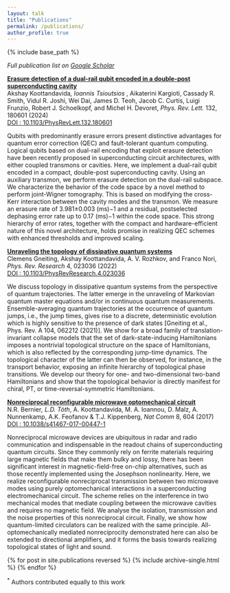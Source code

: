 ```yaml
---
layout: talk
title: "Publications"
permalink: /publications/
author_profile: true
---
```

{% include base_path %}

_Full publication list on [Google Scholar](https://scholar.google.com/citations?user=0RVMZkUAAAAJ&hl=en)_

[**Erasure detection of a dual-rail qubit encoded in a double-post superconducting cavity**](/files/dualrail_main_and_supp.pdf)\
Akshay Koottandavida<sup>*</sup>, Ioannis Tsioutsios <sup>*</sup>, Aikaterini Kargioti, Cassady R. Smith, Vidul R. Joshi, Wei Dai, James D. Teoh, Jacob C. Curtis, Luigi Frunzio, Robert J. Schoelkopf, and Michel H. Devoret, _Phys. Rev. Lett._ 132, 180601 (2024)\
[DOI : 10.1103/PhysRevLett.132.180601](https://link.aps.org/doi/10.1103/PhysRevLett.132.180601)

 Qubits with predominantly erasure errors present distinctive advantages for quantum error correction (QEC) and fault-tolerant quantum computing. Logical qubits based on dual-rail encoding that exploit erasure detection have been recently proposed in superconducting circuit architectures, with either coupled transmons or cavities. Here, we implement a dual-rail qubit encoded in a compact, double-post superconducting cavity. Using an auxiliary transmon, we perform erasure detection on the dual-rail subspace. We characterize the behavior of the code space by a novel method to perform joint-Wigner tomography. This is based on modifying the cross-Kerr interaction between the cavity modes and the transmon. We measure an erasure rate of 3.981±0.003 (ms)−1 and a residual, postselected dephasing error rate up to 0.17 (ms)−1 within the code space. This strong hierarchy of error rates, together with the compact and hardware-efficient nature of this novel architecture, holds promise in realizing QEC schemes with enhanced thresholds and improved scaling.


[**Unraveling the topology of dissipative quantum systems**](/files/topology.pdf)\
Clemens Gneiting, Akshay Koottandavida, A. V. Rozhkov, and Franco Nori, _Phys. Rev. Research_ 4, 023036 (2022)\
[DOI : 10.1103/PhysRevResearch.4.023036](https://link.aps.org/doi/10.1103/PhysRevResearch.4.023036)

We discuss topology in dissipative quantum systems from the perspective of quantum trajectories. The latter emerge in the unraveling of Markovian quantum master equations and/or in continuous quantum measurements. Ensemble-averaging quantum trajectories at the occurrence of quantum jumps, i.e., the jump times, gives rise to a discrete, deterministic evolution which is highly sensitive to the presence of dark states [Gneiting et al., Phys. Rev. A 104, 062212 (2021)]. We show for a broad family of translation-invariant collapse models that the set of dark-state-inducing Hamiltonians imposes a nontrivial topological structure on the space of Hamiltonians, which is also reflected by the corresponding jump-time dynamics. The topological character of the latter can then be observed, for instance, in the transport behavior, exposing an infinite hierarchy of topological phase transitions. We develop our theory for one- and two-dimensional two-band Hamiltonians and show that the topological behavior is directly manifest for chiral, PT, or time-reversal-symmetric Hamiltonians.


[**Nonreciprocal reconfigurable microwave optomechanical circuit**](/files/nonreciprocal.pdf)\
N.R. Bernier<sup>*</sup>, L.D. Tóth<sup>*</sup>, A. Koottandavida, M. A. Ioannou, D. Malz, A. Nunnenkamp, A.K. Feofanov & T.J. Kippenberg, _Nat Comm_ 8, 604 (2017)\
[DOI : 10.1038/s41467-017-00447-1](https://doi.org/10.1038/s41467-017-00447-1)

Nonreciprocal microwave devices are ubiquitous in radar and radio communication and indispensable in the readout chains of superconducting quantum circuits. Since they commonly rely on ferrite materials requiring large magnetic fields that make them bulky and lossy, there has been significant interest in magnetic-field-free on-chip alternatives, such as those recently implemented using the Josephson nonlinearity. Here, we realize reconfigurable nonreciprocal transmission between two microwave modes using purely optomechanical interactions in a superconducting electromechanical circuit. The scheme relies on the interference in two mechanical modes that mediate coupling between the microwave cavities and requires no magnetic field. We analyse the isolation, transmission and the noise properties of this nonreciprocal circuit. Finally, we show how quantum-limited circulators can be realized with the same principle. All-optomechanically mediated nonreciprocity demonstrated here can also be extended to directional amplifiers, and it forms the basis towards realizing topological states of light and sound.

{% for post in site.publications reversed %}
  {% include archive-single.html %}
{% endfor %}

<sup>*</sup> Authors contributed equally to this work
